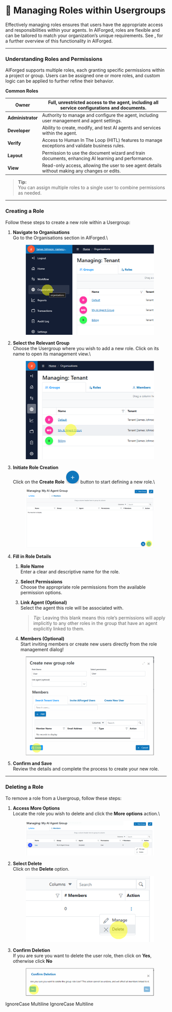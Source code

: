 # 📏 Managing Roles within Usergroups

Effectively managing roles ensures that users have the appropriate access and responsibilities within your agents. In AIForged, roles are flexible and can be tailored to match your organization’s unique requirements. See [.](./ "mention") for a further overview of this functionality in AIForged.

***

### Understanding Roles and Permissions

AIForged supports multiple roles, each granting specific permissions within a project or group. Users can be assigned one or more roles, and custom logic can be applied to further refine their behavior.

**Common Roles**

| **Owner**         | Full, unrestricted access to the agent, including all service configurations and documents.       |
| ----------------- | ------------------------------------------------------------------------------------------------- |
| **Administrator** | Authority to manage and configure the agent, including user management and agent settings.        |
| **Developer**     | Ability to create, modify, and test AI agents and services within the agent.                      |
| **Verify**        | Access to Human In The Loop (HITL) features to manage exceptions and validate business rules.     |
| **Layout**        | Permission to use the document wizard and train documents, enhancing AI learning and performance. |
| **View**          | Read-only access, allowing the user to see agent details without making any changes or edits.     |

> **Tip:**\
> You can assign multiple roles to a single user to combine permissions as needed.

***

### Creating a Role

Follow these steps to create a new role within a Usergroup:

1.  **Navigate to Organisations**\
    Go to the Organisations section in AIForged.\


    <div align="left"><figure><img src="../assets/image%20%2889%29.png" alt=""><figcaption></figcaption></figure></div>
2.  **Select the Relevant Group**\
    Choose the Usergroup where you wish to add a new role. Click on its name to open its management view.\


    <div align="left"><figure><img src="../assets/image%20%2890%29.png" alt=""><figcaption></figcaption></figure></div>
3.  **Initiate Role Creation**\
    Click on the **Create Role** ![](../assets/image%20%2891%29.png) button to start defining a new role.\


    <figure><img src="../assets/image%20%2892%29.png" alt=""><figcaption></figcaption></figure>
4.  **Fill in Role Details**

    1. **Role Name**\
       Enter a clear and descriptive name for the role.
    2. **Select Permissions**\
       Choose the appropriate role permissions from the available permission options.
    3.  **Link Agent (Optional)**\
        Select the agent this role will be associated with.

        > _Tip:_ Leaving this blank means this role’s permissions will apply implicitly to any other roles in the group that have an agent explicitly linked to them.
    4. **Members (Optional)**\
       Start inviting members or create new users directly from the role management dialog!

    <div align="left"><figure><img src="../assets/image%20%2894%29.png" alt=""><figcaption></figcaption></figure></div>
5. **Confirm and Save**\
   Review the details and complete the process to create your new role.

***

### Deleting a Role

To remove a role from a Usergroup, follow these steps:

1.  **Access More Options**\
    Locate the role you wish to delete and click the **More options** action.\


    <figure><img src="../assets/image%20%2895%29.png" alt=""><figcaption></figcaption></figure>
2.  **Select Delete**\
    Click on the **Delete** option.

    <div align="left"><figure><img src="../assets/image%20%2896%29.png" alt=""><figcaption></figcaption></figure></div>


3.  **Confirm Deletion**\
    If you are sure you want to delete the user role, then click on **Yes**, otherwise click **No**

    <figure><img src="../assets/image%20%2897%29.png" alt=""><figcaption></figcaption></figure>

 IgnoreCase Multiline IgnoreCase Multiline


